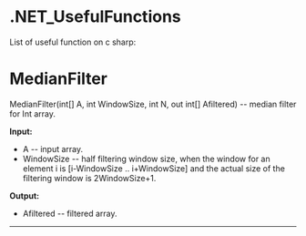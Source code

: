 # .NET_UsefulFunctions

List of useful function on c sharp:

# MedianFilter
MedianFilter(int[] A, int WindowSize, int N, out int[] Afiltered) -- median filter for Int array.

**Input:**
* A -- input array.
* WindowSize -- half filtering window size, when the window for an element i is [i-WindowSize .. i+WindowSize] and the actual size of the filtering window is 2WindowSize+1.

**Output:**
* Afiltered -- filtered array.
---
